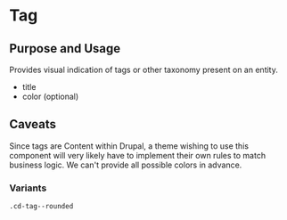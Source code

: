 # Tag

## Purpose and Usage
Provides visual indication of tags or other taxonomy present on an entity.

- title
- color (optional)

## Caveats
Since tags are Content within Drupal, a theme wishing to use this component will very likely have to implement their own rules to match business logic. We can't provide all possible colors in advance.

### Variants

```
.cd-tag--rounded
```
